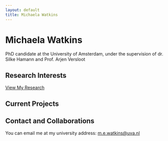 ```yaml
---
layout: default
title: Michaela Watkins
---
```


# Michaela Watkins

PhD candidate at the University of Amsterdam, under the supervision of dr. Silke Hamann and Prof. Arjen Versloot

## Research Interests

[View My Research](/research/)

## Current Projects

## Contact and Collaborations

You can email me at my university address: m.e.watkins@uva.nl
